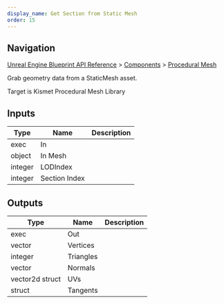 ```yaml
---
display_name: Get Section from Static Mesh
order: 15
---
```

## Navigation

[Unreal Engine Blueprint API Reference](https://dev.epicgames.com/documentation/en-us/unreal-engine/BlueprintAPI) > [Components](https://dev.epicgames.com/documentation/en-us/unreal-engine/BlueprintAPI/Components) > [Procedural Mesh](https://dev.epicgames.com/documentation/en-us/unreal-engine/BlueprintAPI/Components/ProceduralMesh)

Grab geometry data from a StaticMesh asset.

Target is Kismet Procedural Mesh Library

## Inputs

| Type | Name | Description |
| --- | --- | --- |
| exec | In |  |
| object | In Mesh |  |
| integer | LODIndex |  |
| integer | Section Index |  |

## Outputs

| Type | Name | Description |
| --- | --- | --- |
| exec | Out |  |
| vector | Vertices |  |
| integer | Triangles |  |
| vector | Normals |  |
| vector2d struct | UVs |  |
| struct | Tangents |  |
